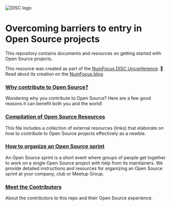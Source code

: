 ![DISC logo](./assets/DISC.png)

# Overcoming barriers to entry in Open Source projects

This repository contains documents and resources on getting started with Open
Source projects.

This resource was created as part of the [NumFocus DISC Unconference](https://pydata.org/nyc2017/diversity-inclusion/disc-unconference-2017/).  📃 Read about its creation on the [NumFocus blog](https://numfocus.org/blog/getting-started-open-source-notes-numfocus-disc-unconference).

### [Why contribute to Open Source?](./what_is_open_source_and_why_contribute.md)
Wondering why you contribute to Open Source?  Here are a few good reasons it can benefit both you and the world!

### [Compilation of Open Source Resources](./compilation_of_open_source_resources.md)
This file includes a collection of external resources (links) that elaborate on how to contribute to Open Source projects effectively as a newbie.

### [How to organize an Open Source sprint](./how_to_organize_an_open_source_sprint.md)
An Open Source sprint is a short event where groups of people get together to work on a single Open Source project with help from its maintainers.  We provide detailed instructions and resources for organizing an Open Source sprint at your company, club or Meetup Group. 


### [Meet the Contributors](./open_source_stories.md)
About the contributors to this repo and their Open Source experience.

